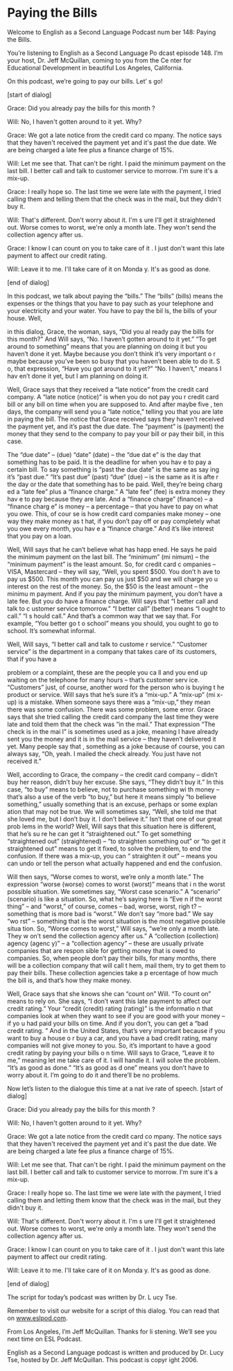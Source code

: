 # Paying the Bills

Welcome to English as a Second Language Podcast num ber 148: Paying the Bills.

You’re listening to English as a Second Language Po dcast episode 148. I’m your host, Dr. Jeff McQuillan, coming to you from the Ce nter for Educational Development in beautiful Los Angeles, California.

On this podcast, we’re going to pay our bills. Let’ s go!

[start of dialog]

Grace: Did you already pay the bills for this month ?

Will: No, I haven't gotten around to it yet. Why?

Grace: We got a late notice from the credit card co mpany. The notice says that they haven't received the payment yet and it's past  the due date. We are being charged a late fee plus a finance charge of 15%.

Will: Let me see that. That can't be right. I paid the minimum payment on the last bill. I better call and talk to customer service to morrow. I'm sure it's a mix-up.

Grace: I really hope so. The last time we were late  with the payment, I tried calling them and telling them that the check was in  the mail, but they didn't buy it.

Will: That's different. Don't worry about it. I'm s ure I'll get it straightened out. Worse comes to worst, we're only a month late. They  won't send the collection agency after us.

Grace: I know I can count on you to take care of it . I just don't want this late payment to affect our credit rating.

Will: Leave it to me. I'll take care of it on Monda y. It's as good as done.

[end of dialog]

In this podcast, we talk about paying the “bills.” The “bills” (bills) means the expenses or the things that you have to pay such as  your telephone and your electricity and your water. You have to pay the bil ls, the bills of your house. Well,

in this dialog, Grace, the woman, says, “Did you al ready pay the bills for this month?” And Will says, “No. I haven’t gotten around  to it yet.” “To get around to something” means that you are planning on doing it but you haven’t done it yet. Maybe because you don’t think it’s very important o r maybe because you’ve been so busy that you haven’t been able to do it. S o, that expression, “Have you got around to it yet?” “No. I haven’t,” means I hav en’t done it yet, but I am planning on doing it.

Well, Grace says that they received a “late notice”  from the credit card company. A “late notice (notice)” is when you do not pay you r credit card bill or any bill on time when you are supposed to. And after maybe five , ten days, the company will send you a “late notice,” telling you that you are late in paying the bill. The notice that Grace received says they haven’t received the payment yet, and it’s past the due date. The “payment” is (payment) the money that  they send to the company to pay your bill or pay their bill, in this case.

The “due date” – (due) “date” (date) – the “due dat e” is the day that something has to be paid. It is the deadline for when you hav e to pay a certain bill. To say something is “past the due date” is the same as say ing it’s “past due.” “It’s past due” (past) “due” (due) – is the same as it is afte r the day or the date that something has to be paid. Well, they’re being charg ed a “late fee” plus a “finance charge.” A “late fee” (fee) is extra money they hav e to pay because they are late. And a “finance charge” (finance) – a “finance charg e” is money – a percentage – that you have to pay on what you owe. This, of cour se is how credit card companies make money – one way they make money as t hat, if you don’t pay off or pay completely what you owe every month, you hav e a “finance charge.” And it’s like interest that you pay on a loan.

Well, Will says that he can’t believe what has happ ened. He says he paid the minimum payment on the last bill. The “minimum” (mi nimum) – the “minimum payment” is the least amount. So, for credit card c ompanies – VISA, Mastercard – they will say, “Well, you spent $500. You don’t h ave to pay us $500. This month you can pay us just $50 and we will charge yo u interest on the rest of the money. So, the $50 is the least amount – the minimu m payment. And if you pay the minimum payment, you don’t have a late fee. But  you do have a finance charge. Will says that “I better call and talk to c ustomer service tomorrow.” “I better call” (better) means “I ought to call.” “I s hould call.” And that’s a common way that we say that. For example, “You better go t o school” means you should, you ought to go to school. It’s somewhat informal.

Well, Will says, “I better call and talk to custome r service.” “Customer service” is the department in a company that takes care of its customers, that if you have a

problem or a complaint, these are the people you ca ll and you end up waiting on the telephone for many hours – that’s customer serv ice. “Customers” just, of course, another word for the person who is buying t he product or service. Will says that he’s sure it’s a “mix-up.” A “mix-up” (mi x-up) is a mistake. When someone says there was a “mix-up,” they mean there was some confusion. There was some problem, some error. Grace says that  she tried calling the credit card company the last time they were late and told them that the check was “in the mail.” That expression “The check is in the mai l” is sometimes used as a joke, meaning I have already sent you the money and  it is in the mail service – they haven’t delivered it yet. Many people say that , something as a joke because of course, you can always say, “Oh, yeah. I mailed the check already. You just have not received it.”

Well, according to Grace, the company – the credit card company – didn’t buy her reason, didn’t buy her excuse. She says, “They didn’t buy it.” In this case, “to buy” means to believe, not to purchase something wi th money – that’s also a use of the verb “to buy,” but here it means simply “to believe something,” usually something that is an excuse, perhaps or some explan ation that may not be true. We will sometimes say, “Well, she told me that she loved me, but I don’t buy it. I don’t believe it.” Isn’t that one of our great prob lems in the world? Well, Will says that this situation here is different, that he’s su re he can get it “straightened out.” To get something “straightened out” (straightened) – “to straighten something out” or “to get it straightened out” means to get it fixed, to solve the problem, to end the confusion. If there was a mix-up, you can “ straighten it out” – means you can undo or tell the person what actually happened and end the confusion.

Will then says, “Worse comes to worst, we’re only a  month late.” The expression “worse (worse) comes to worst (worst)” means that i n the worst possible situation. We sometimes say, “Worst case scenario.”  A “scenario” (scenario) is like a situation. So, what he’s saying here is “Eve n if the worst thing” – and “worst,” of course, comes – bad, worse, worst, righ t? – something that is more bad is “worst.” We don’t say “more bad.” We say “wo rst” – something that is the worst situation is the most negative possible situa tion. So, “Worse comes to worst,” Will says, “we’re only a month late. They w on’t send the collection agency after us.” A “collection (collection) agency (agenc y)” – a “collection agency” – these are usually private companies that are respon sible for getting money that is owed to companies. So, when people don’t pay their bills, for many months, there will be a collection company that will call t hem, mail them, try to get them to pay their bills. These collection agencies take a p ercentage of how much the bill is, and that’s how they make money.

Well, Grace says that she knows she can “count on” Will. “To count on” means to rely on. She says, “I don’t want this late payment to affect our credit rating.” Your “credit (credit) rating (rating)” is the informatio n that companies look at when they want to see if you are good with your money – if yo u had paid your bills on time. And if you don’t, you can get a “bad credit rating. ” And in the United States, that’s very important because if you want to buy a house o r buy a car, and you have a bad credit rating, many companies will not give money to you. So, it’s important to have a good credit rating by paying your bills o n time. Will says to Grace, “Leave it to me,” meaning let me take care of it. I  will handle it. I will solve the problem. “It’s as good as done.” “It’s as good as d one” means you don’t have to worry about it. I’m going to do it and there’ll be no problems.

Now let’s listen to the dialogue this time at a nat ive rate of speech. [start of dialog]

Grace: Did you already pay the bills for this month ?

Will: No, I haven't gotten around to it yet. Why?

Grace: We got a late notice from the credit card co mpany. The notice says that they haven't received the payment yet and it's past  the due date. We are being charged a late fee plus a finance charge of 15%.

Will: Let me see that. That can't be right. I paid the minimum payment on the last bill. I better call and talk to customer service to morrow. I'm sure it's a mix-up.

Grace: I really hope so. The last time we were late  with the payment, I tried calling them and letting them know  that the check was in the mail, but they didn't buy it.

Will: That's different. Don't worry about it. I'm s ure I'll get it straightened out. Worse comes to worst, we're only a month late. They  won't send the collection agency after us.

Grace: I know I can count on you to take care of it . I just don't want this late payment to affect our credit rating.

Will: Leave it to me. I'll take care of it on Monda y. It's as good as done.

[end of dialog]

The script for today’s podcast was written by Dr. L ucy Tse.

 Remember to visit our website for a script of this dialog. You can read that on www.eslpod.com.

From Los Angeles, I’m Jeff McQuillan. Thanks for li stening. We’ll see you next time on ESL Podcast.

English as a Second Language podcast is written and  produced by Dr. Lucy Tse, hosted by Dr. Jeff McQuillan. This podcast is copyr ight 2006.

